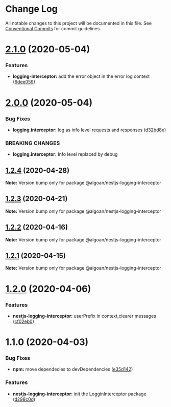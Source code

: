 # Change Log

All notable changes to this project will be documented in this file.
See [Conventional Commits](https://conventionalcommits.org) for commit guidelines.

# [2.1.0](https://github.com/algoan/nestjs-components/compare/@algoan/nestjs-logging-interceptor@2.0.0...@algoan/nestjs-logging-interceptor@2.1.0) (2020-05-04)


### Features

* **logging-interceptor:** add the error object in the error log context ([6dee059](https://github.com/algoan/nestjs-components/commit/6dee059908b69550af2e81e491e9974ae9cfac30))





# [2.0.0](https://github.com/algoan/nestjs-components/compare/@algoan/nestjs-logging-interceptor@1.2.4...@algoan/nestjs-logging-interceptor@2.0.0) (2020-05-04)


### Bug Fixes

* **logging.interceptor:** log as info level requests and responses ([d32bd8e](https://github.com/algoan/nestjs-components/commit/d32bd8e01c6a53747e2ddfb4f2df9b7539408c0c))


### BREAKING CHANGES

* **logging.interceptor:** Info level replaced by debug





## [1.2.4](https://github.com/algoan/nestjs-components/compare/@algoan/nestjs-logging-interceptor@1.2.3...@algoan/nestjs-logging-interceptor@1.2.4) (2020-04-28)

**Note:** Version bump only for package @algoan/nestjs-logging-interceptor





## [1.2.3](https://github.com/algoan/nestjs-components/compare/@algoan/nestjs-logging-interceptor@1.2.2...@algoan/nestjs-logging-interceptor@1.2.3) (2020-04-21)

**Note:** Version bump only for package @algoan/nestjs-logging-interceptor





## [1.2.2](https://github.com/algoan/nestjs-components/compare/@algoan/nestjs-logging-interceptor@1.2.1...@algoan/nestjs-logging-interceptor@1.2.2) (2020-04-16)

**Note:** Version bump only for package @algoan/nestjs-logging-interceptor





## [1.2.1](https://github.com/algoan/nestjs-components/compare/@algoan/nestjs-logging-interceptor@1.2.0...@algoan/nestjs-logging-interceptor@1.2.1) (2020-04-15)

**Note:** Version bump only for package @algoan/nestjs-logging-interceptor





# [1.2.0](https://github.com/algoan/nestjs-components/compare/@algoan/nestjs-logging-interceptor@1.1.0...@algoan/nestjs-logging-interceptor@1.2.0) (2020-04-06)


### Features

* **nestjs-logging-interceptor:** userPrefix in context,clearer messages ([cf02eb0](https://github.com/algoan/nestjs-components/commit/cf02eb0714ff79e2cc0a185c80ebfe34e7a7dfcd))





# 1.1.0 (2020-04-03)


### Bug Fixes

* **npm:** move dependecies to devDependencies ([e35d142](https://github.com/algoan/nestjs-components/commit/e35d1425d7faebbade5c5468836112f76c709c31))


### Features

* **nestjs-logging-interceptor:** init the LogginInterceptor package ([d298c0d](https://github.com/algoan/nestjs-components/commit/d298c0d37238d16d7058de956b2ddeae5ae255a7))
